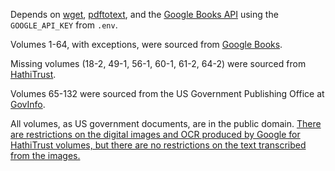 Depends on [wget](https://www.gnu.org/software/wget/), [pdftotext](https://www.xpdfreader.com/pdftotext-man.html), and the [Google Books API](https://developers.google.com/books/docs/overview) using the `GOOGLE_API_KEY` from `.env`.

Volumes 1-64, with exceptions, were sourced from [Google Books](https://www.google.com/books/edition/_/jkxBe6o7uX8C?hl=en&gbpv=0&kptab=editions).

Missing volumes (18-2, 49-1, 56-1, 60-1, 61-2, 64-2) were sourced from [HathiTrust](https://catalog.hathitrust.org/Record/007401279).

Volumes 65-132 were sourced from the US Government Publishing Office at [GovInfo](https://www.govinfo.gov/app/collection/statute).

All volumes, as US government documents, are in the public domain. [There are restrictions on the digital images and OCR produced by Google for HathiTrust volumes, but there are no restrictions on the text transcribed from the images.](https://www.hathitrust.org/the-collection/search-access/access-use-policy/#pd-us-google)
